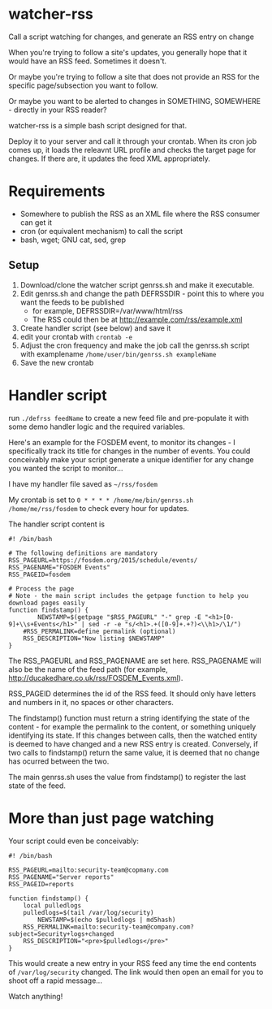 watcher-rss
===========

Call a script watching for changes, and generate an RSS entry on change

When you're trying to follow a site's updates, you generally hope that it would have an RSS feed. Sometimes it doesn't.

Or maybe you're trying to follow a site that does not provide an RSS for the specific page/subsection you want to follow.

Or maybe you want to be alerted to changes in SOMETHING, SOMEWHERE - directly in your RSS reader?

watcher-rss is a simple bash script designed for that.

Deploy it to your server and call it through your crontab. When its cron job comes up, it loads the releavnt URL profile and checks the target page for changes. If there are, it updates the feed XML appropriately.

Requirements
===

* Somewhere to publish the RSS as an XML file where the RSS consumer can get it
* cron (or equivalent mechanism) to call the script
* bash, wget; GNU cat, sed, grep

Setup
---

1. Download/clone the watcher script genrss.sh and make it executable.
2. Edit genrss.sh and change the path DEFRSSDIR - point this to where you want the feeds to be published
    * for example, DEFRSSDIR=/var/www/html/rss
    * The RSS could then be at http://example.com/rss/example.xml
2. Create handler script (see below) and save it
3. edit your crontab with `crontab -e`
4. Adjust the cron frequency and make the job call the genrss.sh script with examplename `/home/user/bin/genrss.sh exampleName`
5. Save the new crontab

Handler script
===

run `./defrss feedName` to create a new feed file and pre-populate it with some demo handler logic and the required variables.

Here's an example for the FOSDEM event, to monitor its changes - I specifically track its title for changes in the number of events. You could conceivably make your script generate a unique identifier for any change you wanted the script to monitor...

I have my handler file saved as `~/rss/fosdem`

My crontab is set to `0 * * * * /home/me/bin/genrss.sh /home/me/rss/fosdem` to check every hour for updates.

The handler script content is

	#! /bin/bash
	
	# The following definitions are mandatory
	RSS_PAGEURL=https://fosdem.org/2015/schedule/events/
	RSS_PAGENAME="FOSDEM Events"
	RSS_PAGEID=fosdem
	
	# Process the page
	# Note - the main script includes the getpage function to help you download pages easily
	function findstamp() {
	        NEWSTAMP=$(getpage "$RSS_PAGEURL" "-" grep -E "<h1>[0-9]+\\s+Events</h1>" | sed -r -e "s/<h1>.+([0-9]+.+?)<\\h1>/\1/")
		#RSS_PERMALINK=define permalink (optional)
		RSS_DESCRIPTION="Now listing $NEWSTAMP"
	}

The RSS\_PAGEURL and RSS\_PAGENAME are set here. RSS\_PAGENAME will also be the name of the feed path (for example, <http://ducakedhare.co.uk/rss/FOSDEM_Events.xml>).

RSS\_PAGEID determines the id of the RSS feed. It should only have letters and numbers in it, no spaces or other characters.

The findstamp() function must return a string identifying the state of the content - for example the permalink to the content, or something uniquely identifying its state. If this changes between calls, then the watched entity is deemed to have changed and a new RSS entry is created. Conversely, if two calls to findstamp() return the same value, it is deemed that no change has ocurred between the two.

The main genrss.sh uses the value from findstamp() to register the last state of the feed.

More than just page watching
===

Your script could even be conceivably:

	#! /bin/bash
	
	RSS_PAGEURL=mailto:security-team@copmany.com
	RSS_PAGENAME="Server reports"
	RSS_PAGEID=reports
	
	function findstamp() {
		local pulledlogs
		pulledlogs=$(tail /var/log/security)
	        NEWSTAMP=$(echo $pulledlogs | md5hash)
		RSS_PERMALINK=mailto:security-team@company.com?subject=Security+logs+changed
		RSS_DESCRIPTION="<pre>$pulledlogs</pre>"
	}

This would create a new entry in your RSS feed any time the end contents of `/var/log/security` changed. The link would then open an email for you to shoot off a rapid message...

Watch anything!
